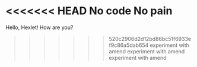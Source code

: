 <<<<<<< HEAD
No code No pain
=======
Hello, Hexlet! How are you?
>>>>>>> 520c2906d2d12bd86bc51f6933ef9c86a5dab654
experiment with amend
experiment with amend
experiment with amend
